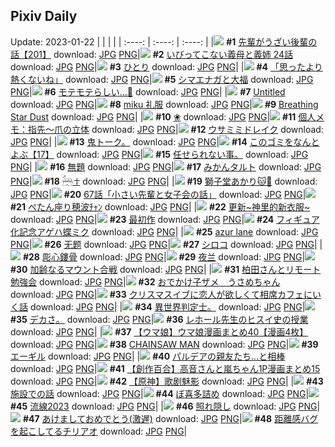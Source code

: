 ## Pixiv Daily
Update: 2023-01-22
|      |      |      |
| :----: | :----: | :----: |
|![](https://pixiv.microyu.workers.dev/c/240x480/img-master/img/2023/01/20/19/00/08/104667475_p0_master1200.jpg) **#1** [先輩がうざい後輩の話【201】](https://www.pixiv.net/artworks/104667475) download: [JPG](https://pixiv.microyu.workers.dev/img-original/img/2023/01/20/19/00/08/104667475_p0.jpg) [PNG](https://pixiv.microyu.workers.dev/img-original/img/2023/01/20/19/00/08/104667475_p0.png)|![](https://pixiv.microyu.workers.dev/c/240x480/img-master/img/2023/01/21/00/00/29/104676095_p0_master1200.jpg) **#2** [いびってこない義母と義姉  24話](https://www.pixiv.net/artworks/104676095) download: [JPG](https://pixiv.microyu.workers.dev/img-original/img/2023/01/21/00/00/29/104676095_p0.jpg) [PNG](https://pixiv.microyu.workers.dev/img-original/img/2023/01/21/00/00/29/104676095_p0.png)|![](https://pixiv.microyu.workers.dev/c/240x480/img-master/img/2023/01/20/00/06/10/104651566_p0_master1200.jpg) **#3** [ひとり](https://www.pixiv.net/artworks/104651566) download: [JPG](https://pixiv.microyu.workers.dev/img-original/img/2023/01/20/00/06/10/104651566_p0.jpg) [PNG](https://pixiv.microyu.workers.dev/img-original/img/2023/01/20/00/06/10/104651566_p0.png)|
|![](https://pixiv.microyu.workers.dev/c/240x480/img-master/img/2023/01/20/07/30/01/104657638_p0_master1200.jpg) **#4** [「思ったより熱くないね」](https://www.pixiv.net/artworks/104657638) download: [JPG](https://pixiv.microyu.workers.dev/img-original/img/2023/01/20/07/30/01/104657638_p0.jpg) [PNG](https://pixiv.microyu.workers.dev/img-original/img/2023/01/20/07/30/01/104657638_p0.png)|![](https://pixiv.microyu.workers.dev/c/240x480/img-master/img/2023/01/20/20/30/01/104669762_p0_master1200.jpg) **#5** [シマエナガと大福](https://www.pixiv.net/artworks/104669762) download: [JPG](https://pixiv.microyu.workers.dev/img-original/img/2023/01/20/20/30/01/104669762_p0.jpg) [PNG](https://pixiv.microyu.workers.dev/img-original/img/2023/01/20/20/30/01/104669762_p0.png)|![](https://pixiv.microyu.workers.dev/c/240x480/img-master/img/2023/01/20/12/24/59/104660908_p0_master1200.jpg) **#6** [モテモテらしい…🤔](https://www.pixiv.net/artworks/104660908) download: [JPG](https://pixiv.microyu.workers.dev/img-original/img/2023/01/20/12/24/59/104660908_p0.jpg) [PNG](https://pixiv.microyu.workers.dev/img-original/img/2023/01/20/12/24/59/104660908_p0.png)|
|![](https://pixiv.microyu.workers.dev/c/240x480/img-master/img/2023/01/20/01/30/01/104653730_p0_master1200.jpg) **#7** [Untitled](https://www.pixiv.net/artworks/104653730) download: [JPG](https://pixiv.microyu.workers.dev/img-original/img/2023/01/20/01/30/01/104653730_p0.jpg) [PNG](https://pixiv.microyu.workers.dev/img-original/img/2023/01/20/01/30/01/104653730_p0.png)|![](https://pixiv.microyu.workers.dev/c/240x480/img-master/img/2023/01/20/00/01/47/104651378_p0_master1200.jpg) **#8** [miku  礼服](https://www.pixiv.net/artworks/104651378) download: [JPG](https://pixiv.microyu.workers.dev/img-original/img/2023/01/20/00/01/47/104651378_p0.jpg) [PNG](https://pixiv.microyu.workers.dev/img-original/img/2023/01/20/00/01/47/104651378_p0.png)|![](https://pixiv.microyu.workers.dev/c/240x480/img-master/img/2023/01/20/02/23/13/104654632_p0_master1200.jpg) **#9** [Breathing Star Dust](https://www.pixiv.net/artworks/104654632) download: [JPG](https://pixiv.microyu.workers.dev/img-original/img/2023/01/20/02/23/13/104654632_p0.jpg) [PNG](https://pixiv.microyu.workers.dev/img-original/img/2023/01/20/02/23/13/104654632_p0.png)|
|![](https://pixiv.microyu.workers.dev/c/240x480/img-master/img/2023/01/20/00/00/27/104651219_p0_master1200.jpg) **#10** [❀](https://www.pixiv.net/artworks/104651219) download: [JPG](https://pixiv.microyu.workers.dev/img-original/img/2023/01/20/00/00/27/104651219_p0.jpg) [PNG](https://pixiv.microyu.workers.dev/img-original/img/2023/01/20/00/00/27/104651219_p0.png)|![](https://pixiv.microyu.workers.dev/c/240x480/img-master/img/2023/01/20/08/00/02/104657982_p0_master1200.jpg) **#11** [個人メモ：指先～爪の立体](https://www.pixiv.net/artworks/104657982) download: [JPG](https://pixiv.microyu.workers.dev/img-original/img/2023/01/20/08/00/02/104657982_p0.jpg) [PNG](https://pixiv.microyu.workers.dev/img-original/img/2023/01/20/08/00/02/104657982_p0.png)|![](https://pixiv.microyu.workers.dev/c/240x480/img-master/img/2023/01/20/19/39/18/104668462_p0_master1200.jpg) **#12** [ウサミミドレイク](https://www.pixiv.net/artworks/104668462) download: [JPG](https://pixiv.microyu.workers.dev/img-original/img/2023/01/20/19/39/18/104668462_p0.jpg) [PNG](https://pixiv.microyu.workers.dev/img-original/img/2023/01/20/19/39/18/104668462_p0.png)|
|![](https://pixiv.microyu.workers.dev/c/240x480/img-master/img/2023/01/20/06/25/42/104656759_p0_master1200.jpg) **#13** [鬼トーク。](https://www.pixiv.net/artworks/104656759) download: [JPG](https://pixiv.microyu.workers.dev/img-original/img/2023/01/20/06/25/42/104656759_p0.jpg) [PNG](https://pixiv.microyu.workers.dev/img-original/img/2023/01/20/06/25/42/104656759_p0.png)|![](https://pixiv.microyu.workers.dev/c/240x480/img-master/img/2023/01/21/12/36/57/104687435_p0_master1200.jpg) **#14** [このゴミをなんとよぶ【17】](https://www.pixiv.net/artworks/104687435) download: [JPG](https://pixiv.microyu.workers.dev/img-original/img/2023/01/21/12/36/57/104687435_p0.jpg) [PNG](https://pixiv.microyu.workers.dev/img-original/img/2023/01/21/12/36/57/104687435_p0.png)|![](https://pixiv.microyu.workers.dev/c/240x480/img-master/img/2023/01/20/01/23/26/104653598_p0_master1200.jpg) **#15** [任せられない事。](https://www.pixiv.net/artworks/104653598) download: [JPG](https://pixiv.microyu.workers.dev/img-original/img/2023/01/20/01/23/26/104653598_p0.jpg) [PNG](https://pixiv.microyu.workers.dev/img-original/img/2023/01/20/01/23/26/104653598_p0.png)|
|![](https://pixiv.microyu.workers.dev/c/240x480/img-master/img/2023/01/21/20/13/17/104697350_p0_master1200.jpg) **#16** [無題](https://www.pixiv.net/artworks/104697350) download: [JPG](https://pixiv.microyu.workers.dev/img-original/img/2023/01/21/20/13/17/104697350_p0.jpg) [PNG](https://pixiv.microyu.workers.dev/img-original/img/2023/01/21/20/13/17/104697350_p0.png)|![](https://pixiv.microyu.workers.dev/c/240x480/img-master/img/2023/01/21/20/30/02/104697829_p0_master1200.jpg) **#17** [みかんタルト](https://www.pixiv.net/artworks/104697829) download: [JPG](https://pixiv.microyu.workers.dev/img-original/img/2023/01/21/20/30/02/104697829_p0.jpg) [PNG](https://pixiv.microyu.workers.dev/img-original/img/2023/01/21/20/30/02/104697829_p0.png)|![](https://pixiv.microyu.workers.dev/c/240x480/img-master/img/2023/01/20/20/56/19/104670480_p0_master1200.jpg) **#18** [𓃣☥](https://www.pixiv.net/artworks/104670480) download: [JPG](https://pixiv.microyu.workers.dev/img-original/img/2023/01/20/20/56/19/104670480_p0.jpg) [PNG](https://pixiv.microyu.workers.dev/img-original/img/2023/01/20/20/56/19/104670480_p0.png)|
|![](https://pixiv.microyu.workers.dev/c/240x480/img-master/img/2023/01/21/00/00/49/104676164_p0_master1200.jpg) **#19** [獅子堂あかり🐱💫](https://www.pixiv.net/artworks/104676164) download: [JPG](https://pixiv.microyu.workers.dev/img-original/img/2023/01/21/00/00/49/104676164_p0.jpg) [PNG](https://pixiv.microyu.workers.dev/img-original/img/2023/01/21/00/00/49/104676164_p0.png)|![](https://pixiv.microyu.workers.dev/c/240x480/img-master/img/2023/01/20/19/18/30/104667952_p0_master1200.jpg) **#20** [67話「小さい先輩と女子会の話」](https://www.pixiv.net/artworks/104667952) download: [JPG](https://pixiv.microyu.workers.dev/img-original/img/2023/01/20/19/18/30/104667952_p0.jpg) [PNG](https://pixiv.microyu.workers.dev/img-original/img/2023/01/20/19/18/30/104667952_p0.png)|![](https://pixiv.microyu.workers.dev/c/240x480/img-master/img/2023/01/20/16/37/37/104664356_p0_master1200.jpg) **#21** [ぺたん座り穂波ﾁｬﾝ](https://www.pixiv.net/artworks/104664356) download: [JPG](https://pixiv.microyu.workers.dev/img-original/img/2023/01/20/16/37/37/104664356_p0.jpg) [PNG](https://pixiv.microyu.workers.dev/img-original/img/2023/01/20/16/37/37/104664356_p0.png)|
|![](https://pixiv.microyu.workers.dev/c/240x480/img-master/img/2023/01/20/12/08/47/104660680_p0_master1200.jpg) **#22** [更新~神里的新衣服~](https://www.pixiv.net/artworks/104660680) download: [JPG](https://pixiv.microyu.workers.dev/img-original/img/2023/01/20/12/08/47/104660680_p0.jpg) [PNG](https://pixiv.microyu.workers.dev/img-original/img/2023/01/20/12/08/47/104660680_p0.png)|![](https://pixiv.microyu.workers.dev/c/240x480/img-master/img/2023/01/20/19/17/24/104667927_p0_master1200.jpg) **#23** [最初作](https://www.pixiv.net/artworks/104667927) download: [JPG](https://pixiv.microyu.workers.dev/img-original/img/2023/01/20/19/17/24/104667927_p0.jpg) [PNG](https://pixiv.microyu.workers.dev/img-original/img/2023/01/20/19/17/24/104667927_p0.png)|![](https://pixiv.microyu.workers.dev/c/240x480/img-master/img/2023/01/21/00/37/58/104677494_p0_master1200.jpg) **#24** [フィギュア化記念アゲハ蝶ミク](https://www.pixiv.net/artworks/104677494) download: [JPG](https://pixiv.microyu.workers.dev/img-original/img/2023/01/21/00/37/58/104677494_p0.jpg) [PNG](https://pixiv.microyu.workers.dev/img-original/img/2023/01/21/00/37/58/104677494_p0.png)|
|![](https://pixiv.microyu.workers.dev/c/240x480/img-master/img/2023/01/21/12/28/16/104687257_p0_master1200.jpg) **#25** [azur lane](https://www.pixiv.net/artworks/104687257) download: [JPG](https://pixiv.microyu.workers.dev/img-original/img/2023/01/21/12/28/16/104687257_p0.jpg) [PNG](https://pixiv.microyu.workers.dev/img-original/img/2023/01/21/12/28/16/104687257_p0.png)|![](https://pixiv.microyu.workers.dev/c/240x480/img-master/img/2023/01/20/12/38/11/104661100_p0_master1200.jpg) **#26** [无题](https://www.pixiv.net/artworks/104661100) download: [JPG](https://pixiv.microyu.workers.dev/img-original/img/2023/01/20/12/38/11/104661100_p0.jpg) [PNG](https://pixiv.microyu.workers.dev/img-original/img/2023/01/20/12/38/11/104661100_p0.png)|![](https://pixiv.microyu.workers.dev/c/240x480/img-master/img/2023/01/20/00/00/17/104651178_p0_master1200.jpg) **#27** [シロコ](https://www.pixiv.net/artworks/104651178) download: [JPG](https://pixiv.microyu.workers.dev/img-original/img/2023/01/20/00/00/17/104651178_p0.jpg) [PNG](https://pixiv.microyu.workers.dev/img-original/img/2023/01/20/00/00/17/104651178_p0.png)|
|![](https://pixiv.microyu.workers.dev/c/240x480/img-master/img/2023/01/20/07/14/00/104657490_p0_master1200.jpg) **#28** [彫心鏤骨](https://www.pixiv.net/artworks/104657490) download: [JPG](https://pixiv.microyu.workers.dev/img-original/img/2023/01/20/07/14/00/104657490_p0.jpg) [PNG](https://pixiv.microyu.workers.dev/img-original/img/2023/01/20/07/14/00/104657490_p0.png)|![](https://pixiv.microyu.workers.dev/c/240x480/img-master/img/2023/01/20/18/37/17/104666875_p0_master1200.jpg) **#29** [夜兰](https://www.pixiv.net/artworks/104666875) download: [JPG](https://pixiv.microyu.workers.dev/img-original/img/2023/01/20/18/37/17/104666875_p0.jpg) [PNG](https://pixiv.microyu.workers.dev/img-original/img/2023/01/20/18/37/17/104666875_p0.png)|![](https://pixiv.microyu.workers.dev/c/240x480/img-master/img/2023/01/21/09/13/28/104683932_p0_master1200.jpg) **#30** [加齢なるマウント合戦](https://www.pixiv.net/artworks/104683932) download: [JPG](https://pixiv.microyu.workers.dev/img-original/img/2023/01/21/09/13/28/104683932_p0.jpg) [PNG](https://pixiv.microyu.workers.dev/img-original/img/2023/01/21/09/13/28/104683932_p0.png)|
|![](https://pixiv.microyu.workers.dev/c/240x480/img-master/img/2023/01/20/17/23/07/104665171_p0_master1200.jpg) **#31** [柏田さんとリモート勉強会](https://www.pixiv.net/artworks/104665171) download: [JPG](https://pixiv.microyu.workers.dev/img-original/img/2023/01/20/17/23/07/104665171_p0.jpg) [PNG](https://pixiv.microyu.workers.dev/img-original/img/2023/01/20/17/23/07/104665171_p0.png)|![](https://pixiv.microyu.workers.dev/c/240x480/img-master/img/2023/01/21/00/49/48/104677807_p0_master1200.jpg) **#32** [おでかけ子ザメ　うさめちゃん](https://www.pixiv.net/artworks/104677807) download: [JPG](https://pixiv.microyu.workers.dev/img-original/img/2023/01/21/00/49/48/104677807_p0.jpg) [PNG](https://pixiv.microyu.workers.dev/img-original/img/2023/01/21/00/49/48/104677807_p0.png)|![](https://pixiv.microyu.workers.dev/c/240x480/img-master/img/2023/01/21/09/10/11/104683893_p0_master1200.jpg) **#33** [クリスマスイブに恋人が欲しくて相席カフェにいく話](https://www.pixiv.net/artworks/104683893) download: [JPG](https://pixiv.microyu.workers.dev/img-original/img/2023/01/21/09/10/11/104683893_p0.jpg) [PNG](https://pixiv.microyu.workers.dev/img-original/img/2023/01/21/09/10/11/104683893_p0.png)|
|![](https://pixiv.microyu.workers.dev/c/240x480/img-master/img/2023/01/20/21/11/13/104671003_p0_master1200.jpg) **#34** [異世界判定士。](https://www.pixiv.net/artworks/104671003) download: [JPG](https://pixiv.microyu.workers.dev/img-original/img/2023/01/20/21/11/13/104671003_p0.jpg) [PNG](https://pixiv.microyu.workers.dev/img-original/img/2023/01/20/21/11/13/104671003_p0.png)|![](https://pixiv.microyu.workers.dev/c/240x480/img-master/img/2023/01/21/17/31/34/104692742_p0_master1200.jpg) **#35** [デカさ。](https://www.pixiv.net/artworks/104692742) download: [JPG](https://pixiv.microyu.workers.dev/img-original/img/2023/01/21/17/31/34/104692742_p0.jpg) [PNG](https://pixiv.microyu.workers.dev/img-original/img/2023/01/21/17/31/34/104692742_p0.png)|![](https://pixiv.microyu.workers.dev/c/240x480/img-master/img/2023/01/20/18/44/26/104666203_p0_master1200.jpg) **#36** [レホール先生のヒスイ史の授業](https://www.pixiv.net/artworks/104666203) download: [JPG](https://pixiv.microyu.workers.dev/img-original/img/2023/01/20/18/44/26/104666203_p0.jpg) [PNG](https://pixiv.microyu.workers.dev/img-original/img/2023/01/20/18/44/26/104666203_p0.png)|
|![](https://pixiv.microyu.workers.dev/c/240x480/img-master/img/2023/01/20/00/01/25/104651354_p0_master1200.jpg) **#37** [【ウマ娘】ウマ娘漫画まとめ40【漫画4枚】](https://www.pixiv.net/artworks/104651354) download: [JPG](https://pixiv.microyu.workers.dev/img-original/img/2023/01/20/00/01/25/104651354_p0.jpg) [PNG](https://pixiv.microyu.workers.dev/img-original/img/2023/01/20/00/01/25/104651354_p0.png)|![](https://pixiv.microyu.workers.dev/c/240x480/img-master/img/2023/01/20/21/58/03/104672397_p0_master1200.jpg) **#38** [CHAINSAW MAN](https://www.pixiv.net/artworks/104672397) download: [JPG](https://pixiv.microyu.workers.dev/img-original/img/2023/01/20/21/58/03/104672397_p0.jpg) [PNG](https://pixiv.microyu.workers.dev/img-original/img/2023/01/20/21/58/03/104672397_p0.png)|![](https://pixiv.microyu.workers.dev/c/240x480/img-master/img/2023/01/20/20/45/14/104670188_p0_master1200.jpg) **#39** [エーギル](https://www.pixiv.net/artworks/104670188) download: [JPG](https://pixiv.microyu.workers.dev/img-original/img/2023/01/20/20/45/14/104670188_p0.jpg) [PNG](https://pixiv.microyu.workers.dev/img-original/img/2023/01/20/20/45/14/104670188_p0.png)|
|![](https://pixiv.microyu.workers.dev/c/240x480/img-master/img/2023/01/20/19/56/08/104668844_p0_master1200.jpg) **#40** [パルデアの親友たち…と相棒](https://www.pixiv.net/artworks/104668844) download: [JPG](https://pixiv.microyu.workers.dev/img-original/img/2023/01/20/19/56/08/104668844_p0.jpg) [PNG](https://pixiv.microyu.workers.dev/img-original/img/2023/01/20/19/56/08/104668844_p0.png)|![](https://pixiv.microyu.workers.dev/c/240x480/img-master/img/2023/01/21/00/00/23/104676062_p0_master1200.jpg) **#41** [【創作百合】高音さんと嵐ちゃん1P漫画まとめ15](https://www.pixiv.net/artworks/104676062) download: [JPG](https://pixiv.microyu.workers.dev/img-original/img/2023/01/21/00/00/23/104676062_p0.jpg) [PNG](https://pixiv.microyu.workers.dev/img-original/img/2023/01/21/00/00/23/104676062_p0.png)|![](https://pixiv.microyu.workers.dev/c/240x480/img-master/img/2023/01/20/11/05/19/104659827_p0_master1200.jpg) **#42** [【原神】歌剧魅影](https://www.pixiv.net/artworks/104659827) download: [JPG](https://pixiv.microyu.workers.dev/img-original/img/2023/01/20/11/05/19/104659827_p0.jpg) [PNG](https://pixiv.microyu.workers.dev/img-original/img/2023/01/20/11/05/19/104659827_p0.png)|
|![](https://pixiv.microyu.workers.dev/c/240x480/img-master/img/2023/01/21/18/47/24/104695093_p0_master1200.jpg) **#43** [施設での話](https://www.pixiv.net/artworks/104695093) download: [JPG](https://pixiv.microyu.workers.dev/img-original/img/2023/01/21/18/47/24/104695093_p0.jpg) [PNG](https://pixiv.microyu.workers.dev/img-original/img/2023/01/21/18/47/24/104695093_p0.png)|![](https://pixiv.microyu.workers.dev/c/240x480/img-master/img/2023/01/20/00/01/15/104651338_p0_master1200.jpg) **#44** [ぼ喜多詰め](https://www.pixiv.net/artworks/104651338) download: [JPG](https://pixiv.microyu.workers.dev/img-original/img/2023/01/20/00/01/15/104651338_p0.jpg) [PNG](https://pixiv.microyu.workers.dev/img-original/img/2023/01/20/00/01/15/104651338_p0.png)|![](https://pixiv.microyu.workers.dev/c/240x480/img-master/img/2023/01/21/09/28/40/104684137_p0_master1200.jpg) **#45** [流線2023](https://www.pixiv.net/artworks/104684137) download: [JPG](https://pixiv.microyu.workers.dev/img-original/img/2023/01/21/09/28/40/104684137_p0.jpg) [PNG](https://pixiv.microyu.workers.dev/img-original/img/2023/01/21/09/28/40/104684137_p0.png)|
|![](https://pixiv.microyu.workers.dev/c/240x480/img-master/img/2023/01/21/00/00/39/104676133_p0_master1200.jpg) **#46** [照れ隠し](https://www.pixiv.net/artworks/104676133) download: [JPG](https://pixiv.microyu.workers.dev/img-original/img/2023/01/21/00/00/39/104676133_p0.jpg) [PNG](https://pixiv.microyu.workers.dev/img-original/img/2023/01/21/00/00/39/104676133_p0.png)|![](https://pixiv.microyu.workers.dev/c/240x480/img-master/img/2023/01/20/11/29/17/104660119_p0_master1200.jpg) **#47** [あけましておめでとう(激遅)](https://www.pixiv.net/artworks/104660119) download: [JPG](https://pixiv.microyu.workers.dev/img-original/img/2023/01/20/11/29/17/104660119_p0.jpg) [PNG](https://pixiv.microyu.workers.dev/img-original/img/2023/01/20/11/29/17/104660119_p0.png)|![](https://pixiv.microyu.workers.dev/c/240x480/img-master/img/2023/01/20/01/37/38/104653875_p0_master1200.jpg) **#48** [距離感バグを起こしてるチリアオ](https://www.pixiv.net/artworks/104653875) download: [JPG](https://pixiv.microyu.workers.dev/img-original/img/2023/01/20/01/37/38/104653875_p0.jpg) [PNG](https://pixiv.microyu.workers.dev/img-original/img/2023/01/20/01/37/38/104653875_p0.png)|
